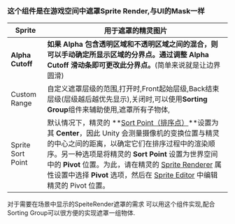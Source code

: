 ### 这个组件是在游戏空间中遮罩Sprite Render,与UI的Mask一样

| Sprite            | 用于遮罩的精灵图片                                           |
| ----------------- | ------------------------------------------------------------ |
| **Alpha Cutoff**  | **如果 Alpha 包含透明区域和不透明区域之间的混合，则可以手动确定所显示区域的分界点。通过调整 Alpha Cutoff 滑动条即可更改此分界点。**(简单来说就是让边界圆滑) |
| Custom Range      | 自定义遮罩层级的范围,打开时,Front起始层级,Back结束层级(层级越后越优先显示),关闭时,可以使用**Sorting Group**组件来辅助使用,遮罩所有子物体, |
| Sprite Sort Point | 默认情况下，精灵的 **[Sort Point（排序点）](https://docs.unity.cn/Manual/class-SpriteRenderer.html#sortpoint)**设置为其 **Center**，因此 Unity 会测量摄像机的变换位置与精灵的中心之间的距离，以确定它们在排序过程中的渲染顺序。另一种选项是将精灵的 **Sort Point** 设置为世界空间中的 **Pivot** 位置。为此，请在精灵的 [Sprite Renderer](https://docs.unity.cn/cn/2019.4/Manual/class-SpriteRenderer.html) 属性设置中选择 **Pivot** 选项，然后在 [Sprite Editor](https://docs.unity.cn/cn/2019.4/Manual/SpriteEditor.html) 中编辑精灵的 Pivot 位置。 |

对于需要在场景中显示的SpeiteRender遮罩的需求 可以用这个组件实现,配合Sorting Group可以很方便的实现遮罩一组物体.

